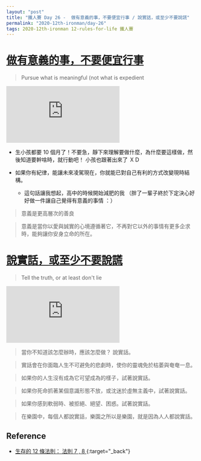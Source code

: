 ```yaml
---
layout: "post"
title: "鐵人賽 Day 26 -  做有意義的事，不要便宜行事 / 說實話，或至少不要說謊"
permalink: "2020-12th-ironman/day-26"
tags: 2020-12th-ironman 12-rules-for-life 鐵人賽
---
```


# [ 做有意義的事，不要便宜行事](https://www.youtube.com/watch?v=-5RCmu-HuTg&start=3526)

> Pursue what is meaningful (not what is expedient

<iframe src="https://www.youtube.com/embed/-5RCmu-HuTg?start=3526" frameborder="0" allow="accelerometer; autoplay; clipboard-write; encrypted-media; gyroscope; picture-in-picture" allowfullscreen></iframe>

- 生小孩都要 10 個月了！不要急，靜下來理解要做什麼，為什麼要這樣做，然後知道要幹啥時，就行動吧！ 小孩也跟著出來了 ＸＤ

- 如果你有紀律，能讓未來凌駕現在，你就能已對自己有利的方式改變現時結構。
  - 這句話讓我想起，高中的時候開始減肥的我 （胖了一輩子終於下定決心好好做一件讓自己覺得有意義的事情 ：）

> 意義是更高層次的善良

> 意義是當你以愛與誠實的心境遵循著它，不再對它以外的事情有更多企求時，能夠讓你安身立命的所在。

# [說實話，或至少不要說謊](https://www.youtube.com/watch?v=-5RCmu-HuTg&start=3526)

> Tell the truth, or at least don't lie

<iframe src="https://www.youtube.com/embed/-5RCmu-HuTg?start=3526" frameborder="0" allow="accelerometer; autoplay; clipboard-write; encrypted-media; gyroscope; picture-in-picture" allowfullscreen></iframe>

> 當你不知道該怎麼辦時，應該怎麼做？ 說實話。

> 實話會在你面臨人生不可避免的悲劇時，使你的靈魂免於枯萎與奄奄一息。

> 如果你的人生沒有成為它可望成為的樣子，試著說實話。

> 如果你死命抓著某個意識形態不放，或沈迷於虛無主義中，試著說實話。

> 如果你感到軟弱時、被拒絕、絕望、困惑。試著說實話。

> 在樂園中，每個人都說實話，樂園之所以是樂園，就是因為人人都說實話。

## Reference

- [生存的 12 條法則： 法則 7 , 8 ](https://www.books.com.tw/products/E050044364?gclid=Cj0KCQjw8fr7BRDSARIsAK0Qqr7ASwSo_ZJH0Gfd2-PW1TM9H5-_nSNI33SvNuXbVB5PqJbrIqcO7bQaAsHVEALw_wcB){:target="\_back"}
